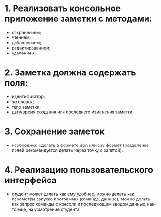 # 1. Реализовать консольное приложение заметки с методами:
* сохранением;
* чтением;
* добавлением;
* редактированием;
* удалением.

# 2. Заметка должна содержать поля:
* идентификатор;
* заголовок;
* тело заметки;
* дату/время создания или последнего изменения заметки.

# 3. Сохранение заметок
* необходимо сделать в формате json или csv формат (разделение полей рекомендуется делать через точку с запятой).

# 4. Реализацию пользовательского интерфейса
* студент может делать как ему удобнее, можно делать как параметры запуска программы
(команда, данные), можно делать как запрос команды с консоли и
последующим вводом данных, как-то ещё, на усмотрение студента
